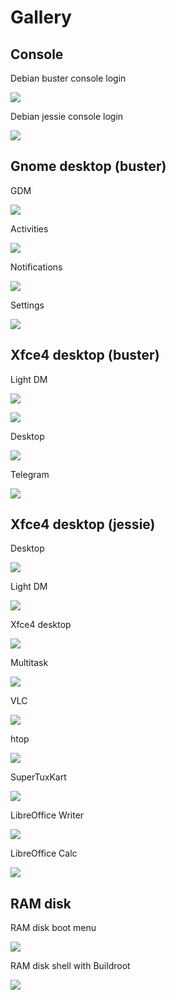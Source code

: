 # Gallery

## Console

Debian buster console login

![](images/debian_buster_console_login.png)

Debian jessie console login

![](images/debian_jessie_console_login.png)

## Gnome desktop (buster)

GDM

![](images/debian_buster_gdm_portrait_login.png)

Activities

![](images/debian_buster_gnome_activities.png)

Notifications

![](images/debian_buster_gnome_notifications.png)

Settings

![](images/debian_buster_gnome_settings.png)

## Xfce4 desktop (buster)

Light DM

![](images/debian_buster_lightdm_portrait_login.png)

![](images/debian_buster_lightdm_landscape_login.png)

Desktop

![](images/debian_buster_xfce4_desktop.png)

Telegram

![](images/debian_buster_telegram.png)

## Xfce4 desktop (jessie)

Desktop

![](images/desktop_on_smartphone.png)

Light DM

![](images/debian_jessie_lightdm_landscape_login.png)

Xfce4 desktop

![](images/screenshot_xfce4_desktop.png)

Multitask

![](images/screenshot_xfce4_multitask.png)

VLC

![](images/screenshot_xfce4_vlc.png)

htop

![](images/screenshot_xfce4_htop.png)

SuperTuxKart

![](images/screenshot_xfce4_supertuxkart.png)

LibreOffice Writer

![](images/screenshot_xfce4_writer.png)

LibreOffice Calc

![](images/screenshot_xfce4_calc.png)

## RAM disk

RAM disk boot menu

![](images/ramdisk_bootmenu.png)

RAM disk shell with Buildroot

![](images/ramdisk_shell.png)
